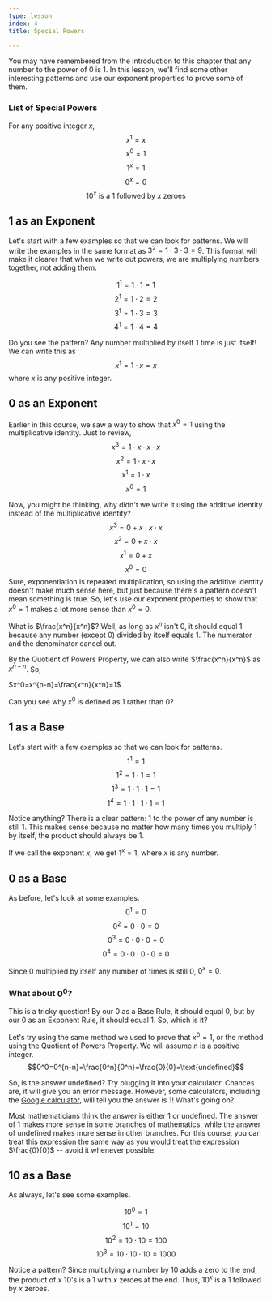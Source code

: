```yaml
---
type: lesson
index: 4
title: Special Powers

---
```


You may have remembered from the introduction to this chapter that any number to the power of $0$ is $1$. In this lesson, we'll find some other interesting patterns and use our exponent properties to prove some of them. 

### List of Special Powers
For any positive integer $x$,
$$x^1=x$$
$$x^0=1$$
$$1^x=1$$
$$0^x=0$$
$$\text{$10^x$ is a $1$ followed by $x$ zeroes}$$


## $1$ as an Exponent
Let's start with a few examples so that we can look for patterns. We will write the examples in the same format as $3^2=1\cdot3\cdot3=9$. This format will make it clearer that when we write out powers, we are multiplying numbers together, not adding them. 

$$1^1=1\cdot1=1$$
$$2^1=1\cdot2=2$$
$$3^1=1\cdot3=3$$
$$4^1=1\cdot4=4$$

Do you see the pattern? Any number multiplied by itself $1$ time is just itself! We can write this as
$$x^1=1\cdot x = x$$
where $x$ is any positive integer.

## $0$ as an Exponent
Earlier in this course, we saw a way to show that $x^0=1$ using the multiplicative identity. Just to review, 
$$x^3=1\cdot x\cdot x\cdot x$$
$$x^2=1\cdot x\cdot x$$
$$x^1=1\cdot x$$
$$x^0=1$$

Now, you might be thinking, why didn't we write it using the additive identity instead of the multiplicative identity?  
$$x^3=0+x\cdot x\cdot x$$
$$x^2=0+x\cdot x$$
$$x^1=0+x$$
$$x^0=0$$
Sure, exponentiation is repeated multiplication, so using the additive identity doesn't make much sense here, but just because there's a pattern doesn't mean something is true. So, let's use our exponent properties to show that $x^0=1$ makes a lot more sense than $x^0=0$. 

What is $\frac{x^n}{x^n}$? Well, as long as $x^n$ isn't $0$, it should equal $1$ because any number (except $0$) divided by itself equals $1$. The numerator and the denominator cancel out. 

By the Quotient of Powers Property, we can also write $\frac{x^n}{x^n}$ as $x^{n-n}$. So, 

$x^0=x^{n-n}=\frac{x^n}{x^n}=1$

Can you see why $x^0$ is defined as $1$ rather than $0$?


## $1$ as a Base
Let's start with a few examples so that we can look for patterns. 
$$1^1=1$$
$$1^2=1\cdot1=1$$
$$1^3=1\cdot1\cdot1=1$$
$$1^4=1\cdot1\cdot1\cdot1=1$$

Notice anything? There is a clear pattern: $1$ to the power of any number is still $1$. This makes sense because no matter how many times you multiply $1$ by itself, the product should always be $1$. 

If we call the exponent $x$, we get
$1^x=1$, where $x$ is any number. 

## $0$ as a Base

As before, let's look at some examples.
$$0^1=0$$
$$0^2=0\cdot 0=0$$
$$0^3=0\cdot 0\cdot 0=0$$
$$0^4=0\cdot 0\cdot 0\cdot 0=0$$

Since $0$ multiplied by itself any number of times is still $0$, $0^x=0$.

### What about $0^0$?
This is a tricky question! By our $0$ as a Base Rule, it should equal $0$, but by our $0$ as an Exponent Rule, it should equal $1$. So, which is it? 

Let's try using the same method we used to prove that $x^0=1$, or the method using the Quotient of Powers Property. We will assume $n$ is a positive integer.
$$0^0=0^{n-n}=\frac{0^n}{0^n}=\frac{0}{0}=\text{undefined}$$

So, is the answer $\text{undefined}$? Try plugging it into your calculator. Chances are, it will give you an error message. However, some calculators, including the [Google calculator](https://www.google.com/search?q=0%5E0&oq=0%5E0), will tell you the answer is $1$! What's going on?

Most mathematicians think the answer is either $1$ or $\text{undefined}$. The answer of $1$ makes more sense in some branches of mathematics, while the answer of $\text{undefined}$ makes more sense in other branches. For this course, you can treat this expression the same way as you would treat the expression $\frac{0}{0}$ -- avoid it whenever possible.

## $10$ as a Base

As always, let's see some examples.

$$10^0=1$$
$$10^1=10$$
$$10^2=10\cdot 10=100$$
$$10^3=10\cdot 10\cdot 10=1000$$

Notice a pattern? Since multiplying a number by 10 adds a zero to the end, the product of $x$ $10$'s is a $1$ with $x$ zeroes at the end. Thus, 
$10^x$ is a $1$ followed by $x$ zeroes. 
<!--stackedit_data:
eyJoaXN0b3J5IjpbLTE4Mjc1NDYxODIsODY3NzM1NDMxLC01NT
g4NjkyNDUsLTI3ODI4NjIwNyw4OTY0OTAyOTEsLTEwODQwMjIw
MzYsMTMwNTM0MTgyNV19
-->